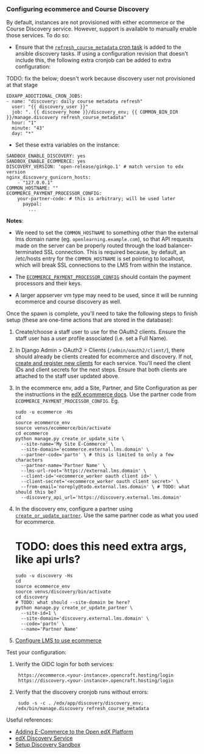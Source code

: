 ### Configuring ecommerce and Course Discovery

By default, instances are not provisioned with either ecommerce or the Course Discovery
service. However, support is available to manually enable those services. To do so:

* Ensure that the [`refresh_course_metadata` cron task](https://github.com/open-craft/configuration/blob/c1e576eabefea82d21d7785810126e39752cd14e/playbooks/roles/discovery/tasks/main.yml)
  is added to the ansible discovery tasks. If using a configuration revision
  that doesn't include this, the following extra cronjob can be added to extra
  configuration:

TODO: fix the below; doesn't work because discovery user not provisioned at
that stage

```
EDXAPP_ADDITIONAL_CRON_JOBS:
- name: "discovery: daily course metadata refresh"
  user: "{{ discovery_user }}"
  job: ". {{ discovery_home }}/discovery_env; {{ COMMON_BIN_DIR }}/manage.discovery refresh_course_metadata"
  hour: "1"
  minute: "43"
  day: "*"
```

* Set these extra variables on the instance:

```
SANDBOX_ENABLE_DISCOVERY: yes
SANDBOX_ENABLE_ECOMMERCE: yes
DISCOVERY_VERSION: 'open-release/ginkgo.1' # match version to edx version
nginx_discovery_gunicorn_hosts:
    - "127.0.0.1"
COMMON_HOSTNAME: ""
ECOMMERCE_PAYMENT_PROCESSOR_CONFIG:
    your-partner-code: # this is arbitrary; will be used later
      paypal:
        ...
```

**Notes**:

* We need to set the `COMMON_HOSTNAME` to something other than the external
  lms domain name (eg. `openlearning.example.com`), so
  that API requests made on the server can be properly routed through the load
  balancer-terminated SSL connection.  This is required because, by default, an
  /etc/hosts entry for the `COMMON_HOSTNAME` is set pointing to localhost,
  which will break SSL connections to the LMS from within the instance.
* The [`ECOMMERCE_PAYMENT_PROCESSOR_CONFIG`](https://github.com/edx/configuration/blob/d68bf51d7b8403bdad09dc764af5ebafe16d7309/playbooks/roles/ecommerce/defaults/main.yml#L103)
  should contain the payment processors and their keys.


* A larger appserver vm type may need to be used, since it will be running
  ecommerce and course discovery as well.

Once the spawn is complete, you'll need to take the following steps to finish setup
(these are one-time actions that are stored in the database):

1. Create/choose a staff user to use for the OAuth2 clients.
   Ensure the staff user has a user profile associated (i.e. set a Full Name).
1. In Django Admin > OAuth2 > Clients (`/admin/oauth2/client/`), there should
   already be clients created for ecommerce and discovery.
   If not, [create and register new clients](http://edx.readthedocs.io/projects/edx-installing-configuring-and-running/en/latest/ecommerce/install_ecommerce.html#configure-edx-openid-connect-oidc)
   for each service.  You'll need the client IDs and client secrets for the next
   steps.  Ensure that both clients are attached to the staff user updated above.
1. In the ecommerce env, add a Site, Partner, and Site Configuration as per the
   instructions in the [edX ecommerce docs](http://edx.readthedocs.io/projects/edx-installing-configuring-and-running/en/latest/ecommerce/install_ecommerce.html#add-another-site-partner-and-site-configuration).
   Use the partner code from `ECOMMERCE_PAYMENT_PROCESSOR_CONFIG`.
   Eg.

   ```
   sudo -u ecommerce -Hs
   cd
   source ecommerce_env
   source venvs/ecommerce/bin/activate
   cd ecommerce
   python manage.py create_or_update_site \
     --site-name='My Site E-Commerce' \
     --site-domain='ecommerce.external.lms.domain' \
     --partner-code='partn' \ # this is limited to only a few characters
     --partner-name='Partner Name' \
     --lms-url-root='https://external.lms.domain' \
     --client-id='<ecommerce_worker oauth client id>' \
     --client-secret='<ecommerce_worker oauth client secret>' \
     --from-email='noreply@todo.external.lms.domain' \ # TODO: what should this be?
     --discovery_api_url='https://discovery.external.lms.domain'
   ```
1. In the discovery env, configure a partner using
   [`create_or_update_partner`](https://github.com/edx/course-discovery/blob/master/course_discovery/apps/core/management/commands/create_or_update_partner.py).
   Use the same partner code as what you used for ecommerce.

   # TODO: does this need extra args, like api urls?

   ```
   sudo -u discovery -Hs
   cd
   source ecommerce_env
   source venvs/discovery/bin/activate
   cd discovery
   # TODO: what should --site-domain be here?
   python manage.py create_or_update_partner \
     --site-id=1 \
     --site-domain='discovery.external.lms.domain' \
     --code='partn' \
     --name='Partner Name'
   ```
1. [Configure LMS to use ecommerce](http://edx.readthedocs.io/projects/edx-installing-configuring-and-running/en/latest/ecommerce/install_ecommerce.html#switch-from-shoppingcart-to-e-commerce)

Test your configuration:

1. Verify the OIDC login for both services:

        https://ecommerce.<your-instance>.opencraft.hosting/login
        https://discovery.<your-instance>.opencraft.hosting/login

1. Verify that the discovery cronjob runs without errors:

        sudo -s -c . /edx/app/discovery/discovery_env; /edx/bin/manage.discovery refresh_course_metadata

Useful references:

* [Adding E-Commerce to the Open edX Platform](http://edx.readthedocs.io/projects/edx-installing-configuring-and-running/en/latest/ecommerce/install_ecommerce.html)
* [edX Discovery Service](http://edx-discovery.readthedocs.io/)
* [Setup Discovery Sandbox](https://openedx.atlassian.net/wiki/spaces/EDUCATOR/pages/162488548/Setup+Discovery+Sandbox)
